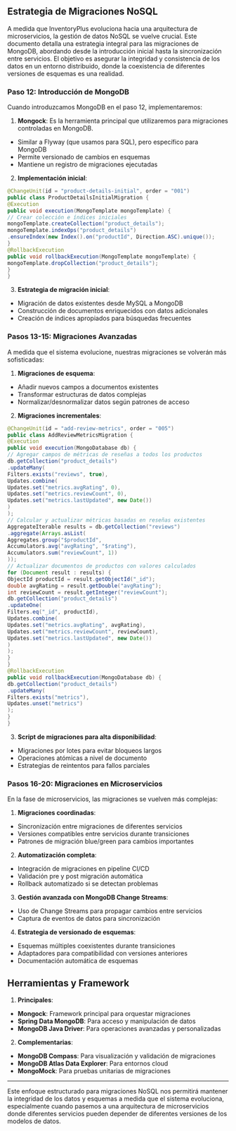 ## Estrategia de Migraciones NoSQL
A medida que InventoryPlus evoluciona hacia una arquitectura de microservicios, la gestión de datos NoSQL se vuelve crucial. Este documento detalla una estrategia integral para las migraciones de MongoDB, abordando desde la introducción inicial hasta la sincronización entre servicios. El objetivo es asegurar la integridad y consistencia de los datos en un entorno distribuido, donde la coexistencia de diferentes versiones de esquemas es una realidad.
### Paso 12: Introducción de MongoDB
Cuando introduzcamos MongoDB en el paso 12, implementaremos:
1. **Mongock**: Es la herramienta principal que utilizaremos para migraciones controladas en MongoDB.
- Similar a Flyway (que usamos para SQL), pero específico para MongoDB
- Permite versionado de cambios en esquemas
- Mantiene un registro de migraciones ejecutadas
2. **Implementación inicial**:
```java
@ChangeUnit(id = "product-details-initial", order = "001")
public class ProductDetailsInitialMigration {
@Execution
public void execution(MongoTemplate mongoTemplate) {
// Crear colección e índices iniciales
mongoTemplate.createCollection("product_details");
mongoTemplate.indexOps("product_details")
.ensureIndex(new Index().on("productId", Direction.ASC).unique());
}
@RollbackExecution
public void rollbackExecution(MongoTemplate mongoTemplate) {
mongoTemplate.dropCollection("product_details");
}
}
```
3. **Estrategia de migración inicial**:
- Migración de datos existentes desde MySQL a MongoDB
- Construcción de documentos enriquecidos con datos adicionales
- Creación de índices apropiados para búsquedas frecuentes
### Pasos 13-15: Migraciones Avanzadas
A medida que el sistema evolucione, nuestras migraciones se volverán más sofisticadas:
1. **Migraciones de esquema**:
- Añadir nuevos campos a documentos existentes
- Transformar estructuras de datos complejas
- Normalizar/desnormalizar datos según patrones de acceso
2. **Migraciones incrementales**:
```java
@ChangeUnit(id = "add-review-metrics", order = "005")
public class AddReviewMetricsMigration {
@Execution
public void execution(MongoDatabase db) {
// Agregar campos de métricas de reseñas a todos los productos
db.getCollection("product_details")
.updateMany(
Filters.exists("reviews", true),
Updates.combine(
Updates.set("metrics.avgRating", 0),
Updates.set("metrics.reviewCount", 0),
Updates.set("metrics.lastUpdated", new Date())
)
);
// Calcular y actualizar métricas basadas en reseñas existentes
AggregateIterable results = db.getCollection("reviews")
.aggregate(Arrays.asList(
Aggregates.group("$productId",
Accumulators.avg("avgRating", "$rating"),
Accumulators.sum("reviewCount", 1))
));
// Actualizar documentos de productos con valores calculados
for (Document result : results) {
ObjectId productId = result.getObjectId("_id");
double avgRating = result.getDouble("avgRating");
int reviewCount = result.getInteger("reviewCount");
db.getCollection("product_details")
.updateOne(
Filters.eq("_id", productId),
Updates.combine(
Updates.set("metrics.avgRating", avgRating),
Updates.set("metrics.reviewCount", reviewCount),
Updates.set("metrics.lastUpdated", new Date())
)
);
}
}
@RollbackExecution
public void rollbackExecution(MongoDatabase db) {
db.getCollection("product_details")
.updateMany(
Filters.exists("metrics"),
Updates.unset("metrics")
);
}
}
```
3. **Script de migraciones para alta disponibilidad**:
- Migraciones por lotes para evitar bloqueos largos
- Operaciones atómicas a nivel de documento
- Estrategias de reintentos para fallos parciales
### Pasos 16-20: Migraciones en Microservicios
En la fase de microservicios, las migraciones se vuelven más complejas:
1. **Migraciones coordinadas**:
- Sincronización entre migraciones de diferentes servicios
- Versiones compatibles entre servicios durante transiciones
- Patrones de migración blue/green para cambios importantes
2. **Automatización completa**:
- Integración de migraciones en pipeline CI/CD
- Validación pre y post migración automática
- Rollback automatizado si se detectan problemas
3. **Gestión avanzada con MongoDB Change Streams**:
- Uso de Change Streams para propagar cambios entre servicios
- Captura de eventos de datos para sincronización
4. **Estrategia de versionado de esquemas**:
- Esquemas múltiples coexistentes durante transiciones
- Adaptadores para compatibilidad con versiones anteriores
- Documentación automática de esquemas
## Herramientas y Framework
1. **Principales**:
- **Mongock**: Framework principal para orquestar migraciones
- **Spring Data MongoDB**: Para acceso y manipulación de datos
- **MongoDB Java Driver**: Para operaciones avanzadas y personalizadas
2. **Complementarias**:
- **MongoDB Compass**: Para visualización y validación de migraciones
- **MongoDB Atlas Data Explorer**: Para entornos cloud
- **MongoMock**: Para pruebas unitarias de migraciones
---
Este enfoque estructurado para migraciones NoSQL nos permitirá mantener la integridad de los datos y esquemas a medida que el sistema evoluciona, especialmente cuando pasemos a una arquitectura de microservicios donde diferentes servicios pueden depender de diferentes versiones de los modelos de datos.